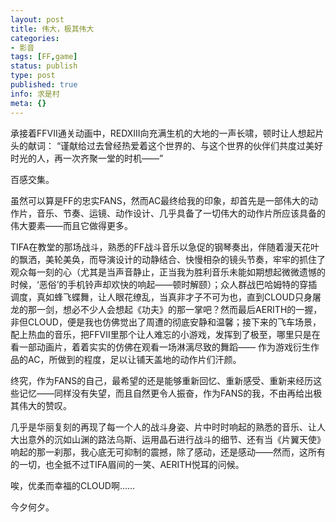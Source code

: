 ```yaml
---
layout: post
title: 伟大，极其伟大
categories:
- 影音
tags: [FF,game]
status: publish
type: post
published: true
info: 求是村
meta: {}
---
```



承接着FFVII通关动画中，REDXIII向充满生机的大地的一声长啸，顿时让人想起片头的献词： “谨献给过去曾经热爱着这个世界的、与这个世界的伙伴们共度过美好时光的人，再一次齐聚一堂的时机——”

百感交集。

虽然可以算是FF的忠实FANS，然而AC最终给我的印象，却首先是一部伟大的动作片，音乐、节奏、运镜、动作设计、几乎具备了一切伟大的动作片所应该具备的伟大要素——而且它做得更多。

TIFA在教堂的那场战斗，熟悉的FF战斗音乐以急促的钢琴奏出，伴随着漫天花叶的飘洒，美轮美奂，而导演设计的动静结合、快慢相杂的镜头节奏，牢牢的抓住了观众每一刻的心（尤其是当声音静止，正当我为胜利音乐未能如期想起微微遗憾的时候，‘恶俗’的手机铃声却欢快的响起——顿时解颐）；众人群战巴哈姆特的穿插调度，真如蜂飞蝶舞，让人眼花缭乱，当真非才子不可为也，直到CLOUD只身屠龙的那一剑，想必不少人会想起《功夫》的那一掌吧？然而最后AERITH的一握，非但CLOUD，便是我也仿佛觉出了周遭的彻底安静和温馨；接下来的飞车场景，配上热血的音乐，把FFVII里那个让人难忘的小游戏，发挥到了极至，哪里只是在看一部动画片，着着实实的仿佛在观看一场淋漓尽致的舞蹈—— 作为游戏衍生作品的AC，所做到的程度，足以让铺天盖地的动作片们汗颜。

终究，作为FANS的自己，最希望的还是能够重新回忆、重新感受、重新来经历这些记忆——同样没有失望，而且自然更令人振奋，作为FANS的我，不由再给出极其伟大的赞叹。

几乎是华丽复刻的再现了每一个人的战斗身姿、片中时时响起的熟悉的音乐、让人大出意外的沉如山渊的路法乌斯、运用晶石进行战斗的细节、还有当《片翼天使》响起的那一刹那，我心底无可抑制的震撼，除了感动，还是感动——然而，这所有的一切，也全抵不过TIFA眉间的一笑、AERITH悦耳的问候。

唉，优柔而幸福的CLOUD啊……


今夕何夕。


